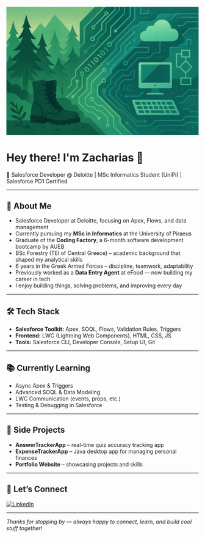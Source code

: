 ![My Background](https://github.com/ImZaharias/ImZaharias/blob/main/background2.jpg)

# Hey there! I'm Zacharias 👋  

🚀 Salesforce Developer @ Deloitte | MSc Informatics Student (UniPi) | Salesforce PD1 Certified  

---

## 🌱 About Me  

- Salesforce Developer at Deloitte, focusing on Apex, Flows, and data management  
- Currently pursuing my **MSc in Informatics** at the University of Piraeus  
- Graduate of the **Coding Factory**, a 6-month software development bootcamp by AUEB  
- BSc Forestry (TEI of Central Greece) – academic background that shaped my analytical skills  
- 6 years in the Greek Armed Forces – discipline, teamwork, adaptability  
- Previously worked as a **Data Entry Agent** at eFood — now building my career in tech  
- I enjoy building things, solving problems, and improving every day  

---

## 🛠️ Tech Stack  

- **Salesforce Toolkit:** Apex, SOQL, Flows, Validation Rules, Triggers  
- **Frontend:** LWC (Lightning Web Components), HTML, CSS, JS  
- **Tools:** Salesforce CLI, Developer Console, Setup UI, Git  

---

## 📚 Currently Learning  

- Async Apex & Triggers  
- Advanced SOQL & Data Modeling  
- LWC Communication (events, props, etc.)  
- Testing & Debugging in Salesforce  

---

## 🚧 Side Projects  

- **AnswerTrackerApp** – real-time quiz accuracy tracking app  
- **ExpenseTrackerApp** – Java desktop app for managing personal finances  
- **Portfolio Website** – showcasing projects and skills  

---

## 💬 Let’s Connect  

[![LinkedIn](https://img.shields.io/badge/LinkedIn-Zacharias%20Polytseris-blue?style=for-the-badge&logo=linkedin&logoColor=white)](https://www.linkedin.com/in/zacharias-polytseris)  

---

_Thanks for stopping by — always happy to connect, learn, and build cool stuff together!_





